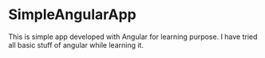 # SimpleAngularApp
This is simple app developed with Angular for learning purpose. I have tried all basic stuff of angular while learning it.
